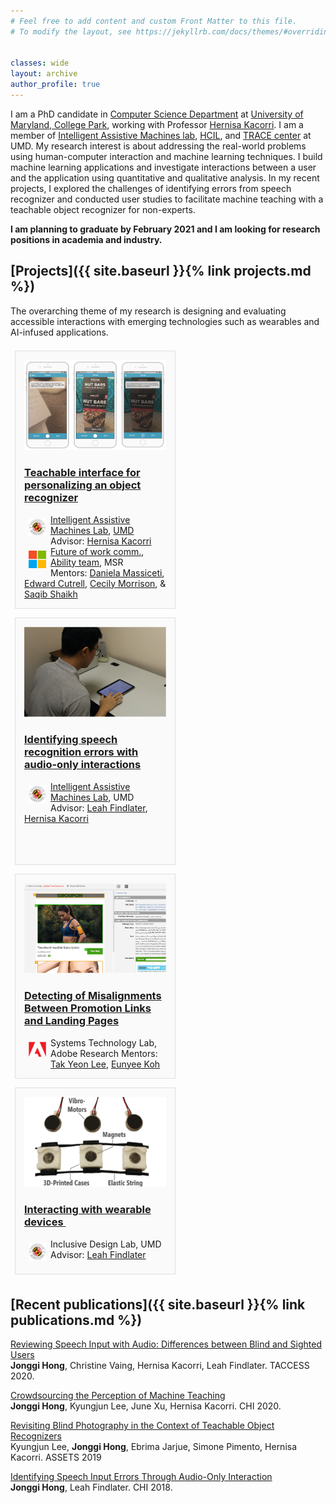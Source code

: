 ```yaml
---
# Feel free to add content and custom Front Matter to this file.
# To modify the layout, see https://jekyllrb.com/docs/themes/#overriding-theme-defaults


classes: wide
layout: archive
author_profile: true
---
```


<!-- bundle exec jekyll serve -->
<!-- http://localhost:4000 -->

I am a PhD candidate in [Computer Science Department](http://cs.umd.edu/) at [University of Maryland, College Park](http://www.umd.edu), 
working with Professor [Hernisa Kacorri](https://terpconnect.umd.edu/~hernisa/). I am a member of [Intelligent Assistive Machines lab](https://iam.umd.edu/), 
[HCIL](http://hcil.umd.edu), and [TRACE center](https://trace.umd.edu/) at UMD.
My research interest is about addressing the real-world problems using human-computer interaction and machine learning techniques. 
I build machine learning applications and investigate interactions between a user and the application using quantitative and qualitative analysis.
In my recent projects, I explored the challenges of identifying errors from speech recognizer and 
conducted user studies to facilitate machine teaching with a teachable object recognizer for non-experts.

<b> I am planning to graduate by February 2021 and I am looking for research positions in academia and industry. </b> 

<!-- ![intro_image](/images/symposium.png){:class="img-responsive"} -->
<!-- <img src="/images/Jonggi_presentation.png" width="100%"> -->


<style>
.mini-post {
    display: -moz-flex;
    display: -webkit-flex;
    display: -ms-flex;
    display: inline-flex;
    -moz-flex-direction: column;
    -webkit-flex-direction: column;
    -ms-flex-direction: column;
    flex-direction: column;
    background: #fafafa;
    border: solid 1px rgba(160, 160, 160, 0.3);
    margin: 0.5em 0.5em 0.5em 0.5em;
    padding: 1em 1em 1em 1em;
    width: 45%;
}
.author img {
    display: block;
    width: 2em;
    margin: 0.5em;
}
</style>



## [Projects]({{ site.baseurl }}{% link projects.md %})

The overarching theme of my research is designing and evaluating accessible interactions with emerging technologies such as wearables and AI-infused applications.

<!-- Brief descriptions of the projects -->

<article class="mini-post">
    <a class="prj_thumb" href="projects/index.html#teachable-interface-for-personalizing-an-object-recognizer">
        <img src="/images/prj1_thumbnail.png" alt="snapshots of teachable object recognzier app" /></a>
    <h3><a href="projects/index.html#teachable-interface-for-personalizing-an-object-recognizer"> Teachable interface for personalizing an object recognizer</a></h3>
    <div>
        <a href="https://iam.umd.edu/" class="author" ><img src="/images/UMD.jpg" alt="University of Maryland, College Park" align="left"/></a>
        <a href="https://iam.umd.edu/">Intelligent Assistive Machines Lab</a>, <a href="http://umd.edu">UMD</a>
        Advisor: <a href="https://terpconnect.umd.edu/~hernisa/">Hernisa Kacorri</a> 
    </div>
    <div>
        <a href="https://www.microsoft.com/en-us/research/" class="author" ><img src="/images/MS.png" alt="Microsoft Research" align="left"/></a>
        <a href="https://www.microsoft.com/en-us/research/theme/future-of-work/">Future of work comm.</a>, 
        <a href="https://www.microsoft.com/en-us/research/group/ability/">Ability team</a>, MSR <br>
        Mentors: <a href="https://www.microsoft.com/en-us/research/people/t-dmassi/">Daniela Massiceti</a>,
        <a href="https://www.microsoft.com/en-us/research/people/cutrell/">Edward Cutrell</a>, 
        <a href="https://www.microsoft.com/en-us/research/people/cecilym/">Cecily Morrison</a>, &amp;
        <a href="http://www.cs.cmu.edu/~kkitani/">Saqib Shaikh</a> 
    </div>
</article>

<article class="mini-post">
    <a class="prj_thumb" href="projects/index.html#identifying-speech-recognition-errors-with-audio-only-interactions">
        <img src="/images/prj2_thumbnail.png" alt="The setup of speech dictation task"></a>
    <h3><a href="projects/index.html#teachable-interface-for-personalizing-an-object-recognizer"> Identifying speech recognition errors with audio-only interactions</a></h3>
    <div>
        <a href="https://iam.umd.edu/" class="author" ><img src="/images/UMD.jpg" alt="University of Maryland, College Park" align="left"/></a>
        <a href="https://iam.umd.edu/">Intelligent Assistive Machines Lab</a>, UMD
        Advisor: <a href="https://faculty.washington.edu/leahkf/">Leah Findlater</a>,
        <a href="https://terpconnect.umd.edu/~hernisa/">Hernisa Kacorri</a> 
    </div>
    <div><br><br><br></div>
        
</article>

<article class="mini-post">
    <a class="prj_thumb" href="projects/index.html#detecting-of-misalignments-between-promotion-links-and-landing-pages">
        <img src="/images/prj3_thumbnail.png" alt="screenshots of an email and a landing page"></a>
    <h3><a href="projects/index.html#detecting-of-misalignments-between-promotion-links-and-landing-pages"> Detecting of Misalignments Between Promotion Links and Landing Pages</a>
    </h3>
    <div>
        <a href="https://iam.umd.edu/" class="author" ><img src="/images/Adobe.png" alt="Adobe" align="left"/></a>
        Systems Technology Lab, Adobe Research
        Mentors: <a href="https://research.adobe.com/person/tak-yeon-lee/">Tak Yeon Lee</a>,
        <a href="https://research.adobe.com/person/eunyee-koh/">Eunyee Koh</a> 
    </div>
        
</article>

<article class="mini-post">
    <a class="prj_thumb" href="projects/index.html#interacting-with-wearable-devices">
        <img src="/images/prj4_thumbnail.png" alt="components of a haptic wristband: motors, an elastic band, and 3D printed cases for motors on the elastic band."></a>
    <h3><a href="projects/index.html#interacting-with-wearable-devices"> Interacting with wearable devices </a>
        &nbsp;&nbsp;&nbsp;&nbsp;&nbsp;&nbsp;&nbsp;&nbsp;&nbsp;&nbsp;&nbsp;&nbsp;&nbsp;&nbsp;&nbsp;&nbsp;&nbsp;&nbsp;&nbsp;&nbsp;&nbsp;&nbsp;&nbsp;&nbsp;&nbsp;&nbsp;&nbsp;&nbsp;&nbsp;&nbsp;&nbsp;&nbsp;
    </h3>
    <div>
        <a href="https://iam.umd.edu/" class="author" ><img src="/images/UMD.jpg" alt="University of Maryland, College Park" align="left"/></a>
        Inclusive Design Lab, UMD <br>
        Advisor: <a href="https://faculty.washington.edu/leahkf/">Leah Findlater</a>
    </div>
        
</article>



## [Recent publications]({{ site.baseurl }}{% link publications.md %})

[Reviewing Speech Input with Audio: Differences between Blind and Sighted Users](/papers/TACCESS2020-speech.pdf)<br>
**Jonggi Hong**, Christine Vaing, Hernisa Kacorri, Leah Findlater. TACCESS 2020.

[Crowdsourcing the Perception of Machine Teaching](/papers/CHI2020-CrowdTeaMa.pdf)<br>
**Jonggi Hong**, Kyungjun Lee, June Xu, Hernisa Kacorri. CHI 2020.

[Revisiting Blind Photography in the Context of Teachable Object Recognizers](/papers/ASSETS2019-Revisiting.pdf)<br>
Kyungjun Lee, **Jonggi Hong**, Ebrima Jarjue, Simone Pimento, Hernisa Kacorri. ASSETS 2019

[Identifying Speech Input Errors Through Audio-Only Interaction](/papers/CHI2018-DictationErrorsAudioOnly.pdf)<br>
**Jonggi Hong**, Leah Findlater. CHI 2018.